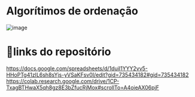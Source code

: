 # Algorítimos de ordenação

![image](https://github.com/user-attachments/assets/e83dd78f-9686-4ffd-b4f0-0d3d570aab2a)

# 🔗links do repositório
https://docs.google.com/spreadsheets/d/1duiI1YYY2vv5-HHoPTg41zIL6sh8sYjs-yVSaKFsv0I/edit?gid=735434182#gid=735434182
https://colab.research.google.com/drive/1CP-TxagBTHwaX5qh8gz8E3bZfucRjMox#scrollTo=A4oieAX06pjF
